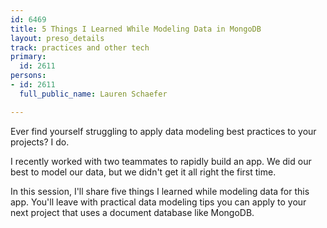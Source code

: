 ```yaml
---
id: 6469
title: 5 Things I Learned While Modeling Data in MongoDB
layout: preso_details
track: practices and other tech
primary:
  id: 2611
persons:
- id: 2611
  full_public_name: Lauren Schaefer

---
```

Ever find yourself struggling to apply data modeling best practices to your projects? I do.

I recently worked with two teammates to rapidly build an app. We did our best to model our data, but we didn't get it all right the first time.

In this session, I'll share five things I learned while modeling data for this app. You'll leave with practical data modeling tips you can apply to your next project that uses a document database like MongoDB.